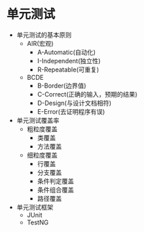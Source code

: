 # 单元测试
+ 单元测试的基本原则
	+ AIR(宏观)
		+ A-Automatic(自动化)
		+ I-Independent(独立性)
		+ R-Repeatable(可重复)
	+ BCDE
		+ B-Border(边界值)
		+ C-Correct(正确的输入，预期的结果)
		+ D-Design(与设计文档相符)
		+ E-Error(去证明程序有误)
+ 单元测试覆盖率
	+ 粗粒度覆盖
		+ 类覆盖
		+ 方法覆盖
	+ 细粒度覆盖
		+ 行覆盖
		+ 分支覆盖
		+ 条件判定覆盖
		+ 条件组合覆盖
		+ 路径覆盖
+ 单元测试框架
	+ JUnit
	+ TestNG